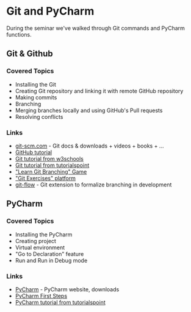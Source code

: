 # Git and PyCharm

During the seminar we've walked through Git commands and PyCharm functions.

## Git & Github

### Covered Topics

- Installing the Git
- Creating Git repository and linking it with remote GitHub repository
- Making commits
- Branching
- Merging branches locally and using GitHub's Pull requests
- Resolving conflicts

### Links

- [git-scm.com](https://git-scm.com) - Git docs & downloads + videos + books + ...
- [GitHub tutorial](https://docs.github.com/en/get-started/quickstart/hello-world)
- [Git tutorial from w3schools](https://www.w3schools.com/git/)
- [Git tutorial from tutorialspoint](https://www.tutorialspoint.com/git/index.htm)
- ["Learn Git Branching" Game](https://learngitbranching.js.org/)
- ["Git Exercises" platform](https://gitexercises.fracz.com)
- [git-flow](https://danielkummer.github.io/git-flow-cheatsheet/) - Git extension to formalize branching in development

## PyCharm

### Covered Topics

- Installing the PyCharm
- Creating project
- Virtual environment
- "Go to Declaration" feature
- Run and Run in Debug mode

### Links

- [PyCharm](https://www.jetbrains.com/pycharm/) - PyCharm website, downloads
- [PyCharm First Steps](https://www.jetbrains.com/help/pycharm/creating-and-running-your-first-python-project.html)
- [PyCharm tutorial from tutorialspoint](https://www.tutorialspoint.com/pycharm/index.htm)
